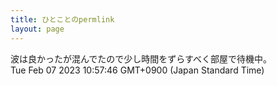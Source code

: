 ```yaml
---
title: ひとことのpermlink
layout: page
---
```

<div class="box" dt="1675735066258">
  波は良かったが混んでたので少し時間をずらすべく部屋で待機中。
  <div class="content is-small">Tue Feb 07 2023 10:57:46 GMT+0900 (Japan Standard Time)</div>
</div>